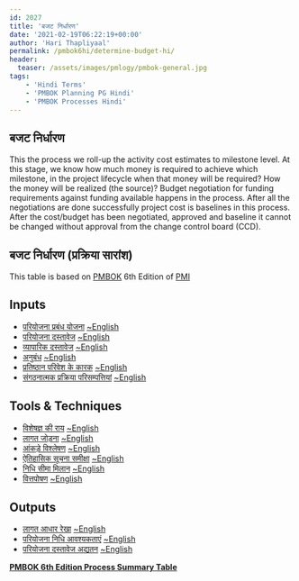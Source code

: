 ```yaml
---
id: 2027   
title: 'बजट निर्धारण'
date: '2021-02-19T06:22:19+00:00'
author: 'Hari Thapliyaal'
permalink: /pmbok6hi/determine-budget-hi/
header:
  teaser: /assets/images/pmlogy/pmbok-general.jpg
tags:
    - 'Hindi Terms'
    - 'PMBOK Planning PG Hindi'
    - 'PMBOK Processes Hindi'
---
```


## बजट निर्धारण

This the process we roll-up the activity cost estimates to milestone level. At this stage, we know how much money is required to achieve which milestone, in the project lifecycle when that money will be required? How the money will be realized (the source)? Budget negotiation for funding requirements against funding available happens in the process. After all the negotiations are done successfully project cost is baselines in this process. After the cost/budget has been negotiated, approved and baseline it cannot be changed without approval from the change control board (CCD).

## बजट निर्धारण (प्रक्रिया सारांश)

This table is based on [PMBOK](https://www.pmi.org/pmbok-guide-standards) 6th Edition of [PMI](https:/www.pmi.org)

## Inputs

- [परियोजना प्रबंध योजना](/pmbok6hi/project-management-plan-hi) [~English](/pmbok6/Project-Management-Plan)
- [परियोजना दस्तावेज](/pmbok6hi/project-documents-hi) [~English](/pmbok6/Project-Documents)
- [व्यापारिक दस्तावेज](/pmbok6hi/business-documents-hi) [~English](/pmbok6/Business-Documents)
- [अनुबंध](/pmbok6hi/agreements-hi) [~English](/pmbok6/Agreements)
- [प्रतिष्ठान परिवेश के कारक](/pmbok6hi/enterprise-environmental-factors-hi) [~English](/pmbok6/Enterprise-Environmental-Factors)
- [संगठनात्मक प्रक्रिया परिसम्पत्तियां](/pmbok6hi/organizational-process-assets-hi) [~English](/pmbok6/Organizational-Process-Assets)

## Tools &amp; Techniques

- [विशेषज्ञ की राय](/pmbok6hi/expert-judgement-hi) [~English](/pmbok6/Expert-Judgement)
- [लागत जोड़ना](/pmbok6hi/cost-aggregation-hi) [~English](/pmbok6/Cost-Aggregation)
- [आंकड़े विश्लेषण](/pmbok6hi/data-analysis-hi) [~English](/pmbok6/Data-Analysis)
- [ऐतिहासिक सूचना समीक्षा](/pmbok6hi/historical-information-review-hi) [~English](/pmbok6/Historical-Information-Review)
- [निधि सीमा मिलान](/pmbok6hi/funding-limit-reconciliation-hi) [~English](/pmbok6/Funding-Limit-Reconciliation)
- [वित्तपोषण](/pmbok6hi/financing-hi) [~English](/pmbok6/Financing)

## Outputs

- [लागत आधार रेखा](/pmbok6hi/cost-baseline-hi) [~English](/pmbok6/Cost-Baseline)
- [परियोजना निधि आवश्यकताएं](/pmbok6hi/project-funding-requirements-hi) [~English](/pmbok6/Project-Funding-Requirements)
- [परियोजना दस्तावेज अद्यतन](/pmbok6hi/project-documents-updates-hi) [~English](/pmbok6/Project-Documents-Updates)

**[PMBOK 6th Edition Process Summary Table](process-groups-and-processes-in-pmbok6/)**

